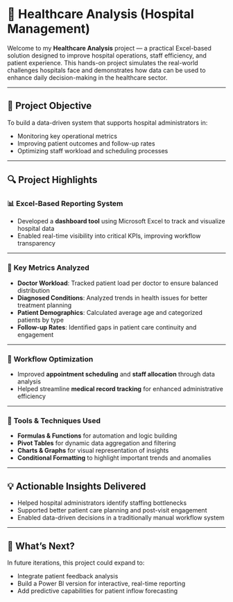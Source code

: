 # 🏥 Healthcare Analysis (Hospital Management)

Welcome to my **Healthcare Analysis** project — a practical Excel-based solution designed to improve hospital operations, staff efficiency, and patient experience. This hands-on project simulates the real-world challenges hospitals face and demonstrates how data can be used to enhance daily decision-making in the healthcare sector.

---

## 🎯 Project Objective

To build a data-driven system that supports hospital administrators in:
- Monitoring key operational metrics  
- Improving patient outcomes and follow-up rates  
- Optimizing staff workload and scheduling processes  

---

## 🔍 Project Highlights

### 📊 **Excel-Based Reporting System**
- Developed a **dashboard tool** using Microsoft Excel to track and visualize hospital data  
- Enabled real-time visibility into critical KPIs, improving workflow transparency  

---

### 🧠 **Key Metrics Analyzed**
- **Doctor Workload**: Tracked patient load per doctor to ensure balanced distribution  
- **Diagnosed Conditions**: Analyzed trends in health issues for better treatment planning  
- **Patient Demographics**: Calculated average age and categorized patients by type  
- **Follow-up Rates**: Identified gaps in patient care continuity and engagement  

---

### 🧩 **Workflow Optimization**
- Improved **appointment scheduling** and **staff allocation** through data analysis  
- Helped streamline **medical record tracking** for enhanced administrative efficiency  

---

### 🔧 **Tools & Techniques Used**
- **Formulas & Functions** for automation and logic building  
- **Pivot Tables** for dynamic data aggregation and filtering  
- **Charts & Graphs** for visual representation of insights  
- **Conditional Formatting** to highlight important trends and anomalies  

---

## 💡 Actionable Insights Delivered

- Helped hospital administrators identify staffing bottlenecks  
- Supported better patient care planning and post-visit engagement  
- Enabled data-driven decisions in a traditionally manual workflow system  

---

## 🚀 What’s Next?

In future iterations, this project could expand to:
- Integrate patient feedback analysis  
- Build a Power BI version for interactive, real-time reporting  
- Add predictive capabilities for patient inflow forecasting  
